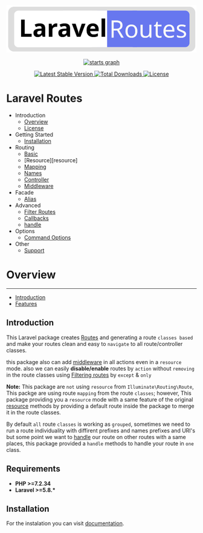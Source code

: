 <div align="center">
    <p>
        <img src="https://raw.githubusercontent.com/laravel-routes/routes/4cbc37417beb7470fee9edc45ffdd034171e5cb2/laravel-routes.svg"/>
    </p>
    <p>
        <a href="https://stars.medv.io/laravel-routes/routes">
            <img src="https://stars.medv.io/laravel-routes/routes.svg" alt="starts graph">
        </a>
    </p>
    <p>
        <a href="https://packagist.org/packages/laravel-routes/routes">
            <img src="https://img.shields.io/packagist/v/laravel-routes/routes" alt="Latest Stable Version">
        </a>
        <!---->
        <a href="https://packagist.org/packages/laravel-routes/routes">
            <img src="https://img.shields.io/packagist/dt/laravel-routes/routes" alt="Total Downloads">
        </a>
        <!---->
        <a href="https://packagist.org/packages/laravel-routes/routes">
            <img src="https://img.shields.io/packagist/l/laravel-routes/routes" alt="License">
        </a>
    </p>
</div>

# Laravel Routes

- Introduction
    - [Overview][overview]
    - [License][license]
- Getting Started
    - [Installation][installation]
- Routing
    - [Basic][basic]
    - [Resource][resource]
    - [Mapping][map]
    - [Names][names]
    - [Controller][controller]
    - [Middleware][middleware]
- Facade
    - [Alias][facade]
- Advanced
    - [Filter Routes][actions]
    - [Callbacks][callback]
    - [handle][handle]
- Options
    - [Command Options][options]
- Other
    - [Support][support]

# Overview

---

- [Introduction](#introduction)
- [Features](#features)

<a name="introduction"></a>
## Introduction

This Laravel package creates [Routes](https://laravel.com/docs/8.x/routing) and generating a route `classes based` and make your routes clean and easy to `navigate` to all route/controller classes.

this package also can add [middleware](https://laravel.com/docs/8.x/middleware) in all actions even in a `resource` mode. also we can easily <b>disable/enable</b> routes by `action` without `removing` in the route classes using [Filtering routes][actions] by `except` & `only`

<strong>Note:</strong> This package are `not` using `resource` from `Illuminate\Routing\Route`, This packge are using route  `mapping` from the route `classes`; however, This package providing you a `resource` mode with a same feature of the original [resource](https://laravel.com/docs/5.8/controllers#resource-controllers) methods by providing a default route inside the package to merge it in the route classes.

By default `all` route `classes` is working as `grouped`, sometimes we need to run a route individuality with diffirent prefixes and names prefixes and URI's but some point we want to [handle][handle] our route on other routes with a same places, this package provided a `handle` methods to handle your route in `one` class. 

<a name="requirements"></a>
## Requirements

- <strong>PHP >=7.2.34</strong>
- <strong>Laravel >=5.8.*</strong>

<a name="installation"></a>
## Installation

For the instalation you can visit [documentation][installation].


[documentation]: https://laravel-routes.herokuapp.com/
[overview]: https://laravel-routes.herokuapp.com/#/en/1.0.0/overview
[license]: https://laravel-routes.herokuapp.com/#/en/1.0.0/license
[installation]: https://laravel-routes.herokuapp.com/#/en/1.0.0/installation
[basic]: https://laravel-routes.herokuapp.com/#/en/1.0.0/usage/basic
[map]: https://laravel-routes.herokuapp.com/#/en/1.0.0/usage/map
[names]: https://laravel-routes.herokuapp.com/#/en/1.0.0/usage/names
[controller]: https://laravel-routes.herokuapp.com/#/en/1.0.0/usage/controller
[middleware]: https://laravel-routes.herokuapp.com/#/en/1.0.0/usage/middleware
[facade]: https://laravel-routes.herokuapp.com/#/en/1.0.0/usage/facade
[actions]: https://laravel-routes.herokuapp.com/#/en/1.0.0/advance/actions
[callback]: https://laravel-routes.herokuapp.com/#/en/1.0.0/advance/callback
[handle]: https://laravel-routes.herokuapp.com/#/en/1.0.0/advance/handle
[options]: https://laravel-routes.herokuapp.com/#/en/1.0.0/options
[support]: https://laravel-routes.herokuapp.com/#/en/1.0.0/support